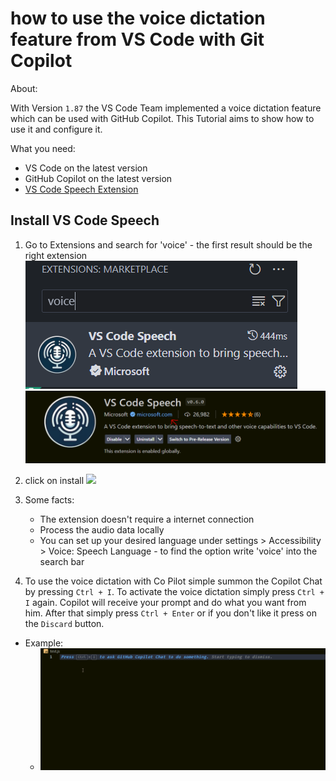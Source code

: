 # how to use the voice dictation feature from VS Code with Git Copilot

About: 

With Version `1.87` the VS Code Team implemented a voice dictation feature which can be used with GitHub Copilot. This Tutorial aims to show how to use it and configure it.

What you need:

- VS Code on the latest version
- GitHub Copilot on the latest version
- [VS Code Speech Extension](https://marketplace.visualstudio.com/items?itemName=ms-vscode.vscode-speech)



## Install VS Code Speech

1. Go to Extensions and search for 'voice' - the first result should be the right extension
	![](images/vscode_speech_screenshot_02.png)![](images/vscode_speech_screenshot_01.png)
2.  click on install
	![](images/Pasted%20image%2020240229114653.png)
3.  Some facts:
	 - The extension doesn't require a internet connection
	 - Process the audio data locally
	 - You can set up your desired language under settings > Accessibility > Voice: Speech Language - to find the option write 'voice' into the search bar
	
4. To use the voice dictation with Co Pilot simple summon the Copilot Chat by pressing `Ctrl + I`. To activate the voice dictation simply press `Ctrl + I` again. Copilot will receive your prompt and do what you want from him. After that simply press `Ctrl + Enter` or if you don't like it press on the `Discard` button.
  - Example:
	  - ![](images/voice_dictation_showcase01.gif)
 
